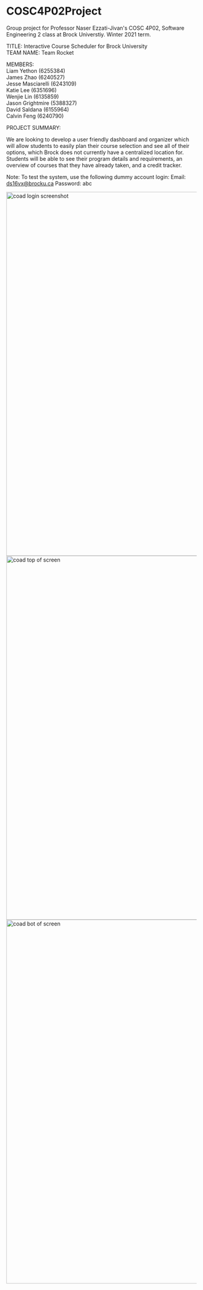 # COSC4P02Project
Group project for Professor Naser Ezzati-Jivan's COSC 4P02, Software Engineering 2 class at Brock Universtiy.
Winter 2021 term.

TITLE: Interactive Course Scheduler for Brock University<br>
TEAM NAME: Team Rocket<br>

MEMBERS: <br>
Liam Yethon (6255384)<br>
James Zhao (6240527)<br>
Jesse Masciarelli (6243109)<br>
Katie Lee (6351696)<br>
Wenjie Lin (6135859)<br>
Jason Grightmire (5388327)<br>
David Saldana (6155964)<br>
Calvin Feng (6240790)<br>

PROJECT SUMMARY:

We are looking to develop a user friendly dashboard and organizer which will allow students to easily plan their course selection and see all of their options, which Brock does not currently have a centralized location for. Students will be able to see their program details and requirements, an overview of courses that they have already taken, and a credit tracker.

Note: To test the system, use the following dummy account login: 
Email: ds16vx@brocku.ca 
Password: abc

<img width="960" alt="coad login screenshot" src="https://user-images.githubusercontent.com/46304793/150377148-70425215-0331-44c1-999a-c14d45cbe152.png">

<img width="960" alt="coad top of screen" src="https://user-images.githubusercontent.com/46304793/150380286-24bc70d7-5da5-4c3b-9e48-0075c23c90c3.png">
<img width="960" alt="coad bot of screen" src="https://user-images.githubusercontent.com/46304793/150380307-064cbcd9-cc0c-4c11-8555-40b31859feef.png">

